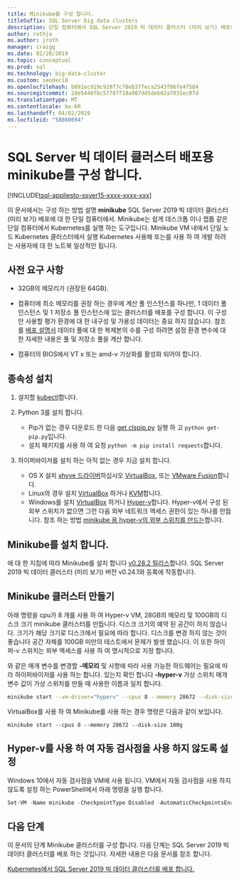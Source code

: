 ```yaml
---
title: Minikube를 구성 합니다.
titleSuffix: SQL Server big data clusters
description: 단일 컴퓨터에서 SQL Server 2019 빅 데이터 클러스터 (미리 보기) 배포에 대 한 minikube를 구성 하는 방법에 알아봅니다.
author: rothja
ms.author: jroth
manager: craigg
ms.date: 02/28/2019
ms.topic: conceptual
ms.prod: sql
ms.technology: big-data-cluster
ms.custom: seodec18
ms.openlocfilehash: b091ec919c928f7c78eb37feca2543f06fe4f584
ms.sourcegitcommit: 2de5446fbc57787f18a907dd5deb02a7831ec07d
ms.translationtype: MT
ms.contentlocale: ko-KR
ms.lasthandoff: 04/02/2019
ms.locfileid: "58860694"
---
```

# <a name="configure-minikube-for-sql-server-big-data-cluster-deployments"></a>SQL Server 빅 데이터 클러스터 배포용 minikube를 구성 합니다.

[!INCLUDE[tsql-appliesto-ssver15-xxxx-xxxx-xxx](../includes/tsql-appliesto-ssver15-xxxx-xxxx-xxx.md)]

이 문서에서는 구성 하는 방법 설명 **minikube** SQL Server 2019 빅 데이터 클러스터 (미리 보기) 배포에 대 한 단일 컴퓨터에서. Minikube는 쉽게 데스크톱 이나 랩톱 같은 단일 컴퓨터에서 Kubernetes를 실행 하는 도구입니다. Minikube VM 내에서 단일 노드 Kubernetes 클러스터에서 실행 Kubernetes 사용해 또는를 사용 하 여 개발 하려는 사용자에 대 한 노트북 일상적인 됩니다. 

## <a name="prerequisites"></a>사전 요구 사항

- 32GB의 메모리가 (권장된 64GB).

- 컴퓨터에 최소 메모리를 권장 하는 경우에 계산 풀 인스턴스를 하나만, 1 데이터 풀 인스턴스 및 1 저장소 풀 인스턴스에 있는 클러스터를 배포를 구성 합니다. 이 구성만 사용할 평가 환경에 대 한 내구성 및 가용성 데이터는 중요 하지 않습니다. 참조를 [배포 설명서](deployment-guidance.md#env) 데이터 풀에 대 한 복제본의 수를 구성 하려면 설정 환경 변수에 대 한 자세한 내용은 풀 및 저장소 풀을 계산 합니다.

- 컴퓨터의 BIOS에서 VT x 또는 amd-v 가상화를 활성화 되어야 합니다.

## <a name="install-dependencies"></a>종속성 설치

1. 설치할 [kubectl](https://kubernetes.io/docs/tasks/tools/install-kubectl/)합니다.

1. Python 3를 설치 합니다.
   - Pip가 없는 경우 다운로드 한 다음 [get clspip.py](https://bootstrap.pypa.io/get-pip.py) 실행 하 고 `python get-pip.py`입니다.
   - 설치 패키지를 사용 하 여 요청 `python -m pip install requests`합니다.

1. 하이퍼바이저를 설치 하는 아직 없는 경우 지금 설치 합니다.
   - OS X 설치 [xhyve 드라이버](https://git.k8s.io/minikube/docs/drivers.md)하십시오 [VirtualBox](https://www.virtualbox.org/wiki/Downloads), 또는 [VMware Fusion](https://www.vmware.com/products/fusion)합니다.
   - Linux의 경우 설치 [VirtualBox](https://www.virtualbox.org/wiki/Downloads) 하거나 [KVM](https://www.linux-kvm.org/)합니다.
   - Windows를 설치 [VirtualBox](https://www.virtualbox.org/wiki/Downloads) 하거나 [Hyper-v](https://msdn.microsoft.com/virtualization/hyperv_on_windows/quick_start/walkthrough_install)합니다. Hyper-v에서 구성 된 외부 스위치가 없으면 그런 다음 외부 네트워크 액세스 권한이 있는 하나를 만듭니다.  참조 하는 방법 [minikube 용 hyper-v의 외부 스위치를 만드는](https://blogs.msdn.microsoft.com/wasimbloch/2017/01/23/setting-up-kubernetes-on-windows10-laptop-with-minikube/)합니다.

## <a name="install-minikube"></a>Minikube를 설치 합니다.

에 대 한 지침에 따라 Minikube를 설치 합니다 [v0.28.2 릴리스](https://github.com/kubernetes/minikube/releases/tag/v0.28.2)합니다. SQL Server 2019 빅 데이터 클러스터 (미리 보기) 버전 v0.24.1와 등록에 작동합니다.

## <a name="create-a-minikube-cluster"></a>Minikube 클러스터 만들기

아래 명령을 cpu가 8 개를 사용 하 여 Hyper-v VM, 28GB의 메모리 및 100GB의 디스크 크기 minikube 클러스터를 만듭니다. 디스크 크기의 예약 된 공간이 하지 않습니다.  크기가 해당 크기로 디스크에서 필요에 따라 합니다.  디스크를 변경 하지 않는 것이 좋습니다 공간 자체를 100GB 미만의 테스트에서 문제가 발생 했습니다. 이 또한 하이퍼-v 스위치는 외부 액세스를 사용 하 여 명시적으로 지정 합니다.

와 같은 매개 변수를 변경할 **-메모리** 및 사항에 따라 사용 가능한 하드웨어는 필요에 따라 하이퍼바이저를 사용 하는 합니다.  있는지 확인 합니다 **-hyper-v** 가상 스위치 매개 변수 값이 가상 스위치를 만들 때 사용한 이름과 일치 합니다.

```bash
minikube start --vm-driver="hyperv" --cpus 8 --memory 28672 --disk-size 100g --hyperv-virtual-switch "External"
```

VirtualBox를 사용 하 여 Minikube를 사용 하는 경우 명령은 다음과 같이 보입니다.

```base
minikube start --cpus 8 --memory 28672 --disk-size 100g
```

## <a name="disable-automatic-checkpoint-with-hyper-v"></a>Hyper-v를 사용 하 여 자동 검사점을 사용 하지 않도록 설정

Windows 10에서 자동 검사점을 VM에 사용 됩니다. VM에서 자동 검사점을 사용 하지 않도록 설정 하는 PowerShell에서 아래 명령을 실행 합니다.

```PowerShell
Set-VM -Name minikube -CheckpointType Disabled -AutomaticCheckpointsEnabled $false
```

## <a name="next-steps"></a>다음 단계

이 문서의 단계 Minikube 클러스터를 구성 합니다. 다음 단계는 SQL Server 2019 빅 데이터 클러스터를 배포 하는 것입니다. 자세한 내용은 다음 문서를 참조 합니다.

[Kubernetes에서 SQL Server 2019 빅 데이터 클러스터를 배포 합니다.](deployment-guidance.md#deploy)
